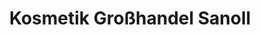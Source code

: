 ---
title: "Kosmetik Großhandel Sanoll"
url: /stams/kosmetik-grosshandel-sanoll/
shop: Großhandel
---